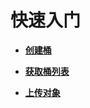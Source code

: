 # 快速入门<a name="obs_04_0014"></a>

-   **[创建桶](创建桶示例代码.md)**  

-   **[获取桶列表](获取桶列表示例代码.md)**  

-   **[上传对象](上传对象示例代码.md)**  


